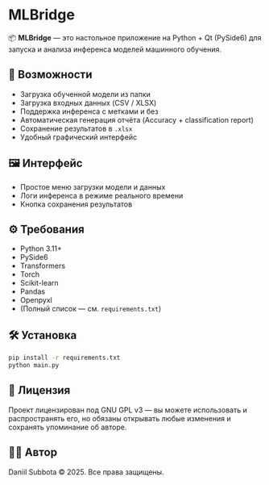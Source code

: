 # MLBridge

📦 **MLBridge** — это настольное приложение на Python + Qt (PySide6) для запуска и анализа инференса моделей машинного обучения.

## 🚀 Возможности

- Загрузка обученной модели из папки
- Загрузка входных данных (CSV / XLSX)
- Поддержка инференса с метками и без
- Автоматическая генерация отчёта (Accuracy + classification report)
- Сохранение результатов в `.xlsx`
- Удобный графический интерфейс

## 🖼️ Интерфейс

- Простое меню загрузки модели и данных
- Логи инференса в режиме реального времени
- Кнопка сохранения результатов

## ⚙️ Требования

- Python 3.11+
- PySide6
- Transformers
- Torch
- Scikit-learn
- Pandas
- Openpyxl
- (Полный список — см. `requirements.txt`)

## 🛠️ Установка

```bash
pip install -r requirements.txt
python main.py
```

## 📄 Лицензия

Проект лицензирован под GNU GPL v3 — вы можете использовать и распространять его, но обязаны открывать любые изменения и сохранять упоминание об авторе.

## 👨‍💻 Автор

Daniil Subbota
© 2025. Все права защищены.
